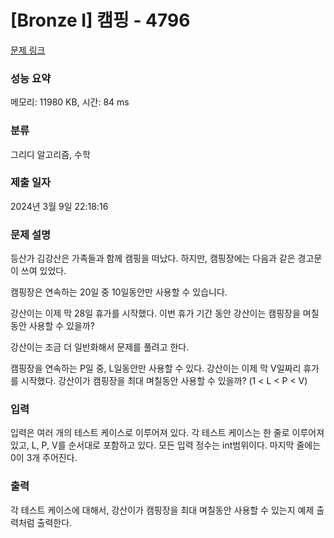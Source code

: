 # [Bronze I] 캠핑 - 4796 

[문제 링크](https://www.acmicpc.net/problem/4796) 

### 성능 요약

메모리: 11980 KB, 시간: 84 ms

### 분류

그리디 알고리즘, 수학

### 제출 일자

2024년 3월 9일 22:18:16

### 문제 설명

<p>등산가 김강산은 가족들과 함께 캠핑을 떠났다. 하지만, 캠핑장에는 다음과 같은 경고문이 쓰여 있었다.</p>

<p>캠핑장은 연속하는 20일 중 10일동안만 사용할 수 있습니다.</p>

<p>강산이는 이제 막 28일 휴가를 시작했다. 이번 휴가 기간 동안 강산이는 캠핑장을 며칠동안 사용할 수 있을까?</p>

<p>강산이는 조금 더 일반화해서 문제를 풀려고 한다. </p>

<p>캠핑장을 연속하는 P일 중, L일동안만 사용할 수 있다. 강산이는 이제 막 V일짜리 휴가를 시작했다. 강산이가 캠핑장을 최대 며칠동안 사용할 수 있을까? (1 < L < P < V)</p>

### 입력 

 <p>입력은 여러 개의 테스트 케이스로 이루어져 있다. 각 테스트 케이스는 한 줄로 이루어져 있고, L, P, V를 순서대로 포함하고 있다. 모든 입력 정수는 int범위이다. 마지막 줄에는 0이 3개 주어진다.</p>

### 출력 

 <p>각 테스트 케이스에 대해서, 강산이가 캠핑장을 최대 며칠동안 사용할 수 있는지 예제 출력처럼 출력한다.</p>

